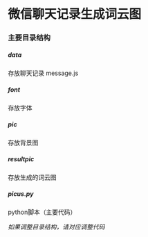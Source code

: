 # 微信聊天记录生成词云图

### 主要目录结构

##### data
存放聊天记录 message.js

##### font
存放字体

##### pic
存放背景图

##### resultpic
存放生成的词云图

##### picus.py
python脚本（主要代码）

*如果调整目录结构，请对应调整代码*